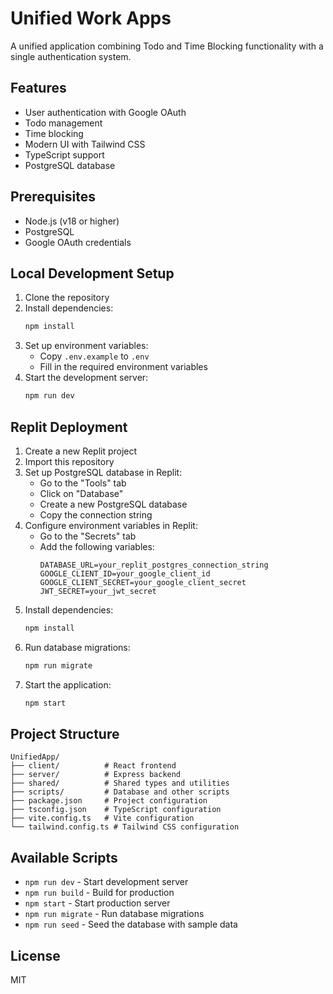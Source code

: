 # Unified Work Apps

A unified application combining Todo and Time Blocking functionality with a single authentication system.

## Features

- User authentication with Google OAuth
- Todo management
- Time blocking
- Modern UI with Tailwind CSS
- TypeScript support
- PostgreSQL database

## Prerequisites

- Node.js (v18 or higher)
- PostgreSQL
- Google OAuth credentials

## Local Development Setup

1. Clone the repository
2. Install dependencies:
   ```bash
   npm install
   ```
3. Set up environment variables:
   - Copy `.env.example` to `.env`
   - Fill in the required environment variables
4. Start the development server:
   ```bash
   npm run dev
   ```

## Replit Deployment

1. Create a new Replit project
2. Import this repository
3. Set up PostgreSQL database in Replit:
   - Go to the "Tools" tab
   - Click on "Database"
   - Create a new PostgreSQL database
   - Copy the connection string
4. Configure environment variables in Replit:
   - Go to the "Secrets" tab
   - Add the following variables:
     ```
     DATABASE_URL=your_replit_postgres_connection_string
     GOOGLE_CLIENT_ID=your_google_client_id
     GOOGLE_CLIENT_SECRET=your_google_client_secret
     JWT_SECRET=your_jwt_secret
     ```
5. Install dependencies:
   ```bash
   npm install
   ```
6. Run database migrations:
   ```bash
   npm run migrate
   ```
7. Start the application:
   ```bash
   npm start
   ```

## Project Structure

```
UnifiedApp/
├── client/          # React frontend
├── server/          # Express backend
├── shared/          # Shared types and utilities
├── scripts/         # Database and other scripts
├── package.json     # Project configuration
├── tsconfig.json    # TypeScript configuration
├── vite.config.ts   # Vite configuration
└── tailwind.config.ts # Tailwind CSS configuration
```

## Available Scripts

- `npm run dev` - Start development server
- `npm run build` - Build for production
- `npm start` - Start production server
- `npm run migrate` - Run database migrations
- `npm run seed` - Seed the database with sample data

## License

MIT 